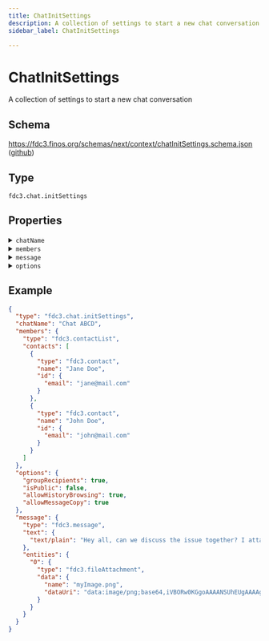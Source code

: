 ```yaml
---
title: ChatInitSettings
description: A collection of settings to start a new chat conversation
sidebar_label: ChatInitSettings

---
```


# ChatInitSettings

A collection of settings to start a new chat conversation

## Schema

<https://fdc3.finos.org/schemas/next/context/chatInitSettings.schema.json> ([github](https://github.com/finos/FDC3/tree/main/schemas/context/chatInitSettings.schema.json))

## Type

`fdc3.chat.initSettings`

## Properties

<details>
  <summary><code>chatName</code></summary>

**type**: `string`

Name to apply to the chat created

</details>

<details>
  <summary><code>members</code></summary>

**type**: [ContactList](ContactList)

Contacts to add to the chat

</details>

<details>
  <summary><code>message</code></summary>

**One of:**

**type**: `string`


**type**: [Message](Message)



An initial message to post in the chat when created.

</details>

<details>
  <summary><code>options</code></summary>

**type**: `object`

**Subproperties:**

<details>
  <summary><code>groupRecipients</code></summary>

**type**: `boolean`

if false a separate chat will be created for each member

</details>

<details>
  <summary><code>isPublic</code></summary>

**type**: `boolean`

if true the room will be visible to everyone in the chat application

</details>

<details>
  <summary><code>allowHistoryBrowsing</code></summary>

**type**: `boolean`

if true members will be allowed to browse past messages

</details>

<details>
  <summary><code>allowMessageCopy</code></summary>

**type**: `boolean`

if true members will be allowed to copy/paste messages

</details>

<details>
  <summary><code>allowAddUser</code></summary>

**type**: `boolean`

if true members will be allowed to add other members to the chat

</details>

Option settings that affect the creation of the chat

</details>

## Example

```json
{
  "type": "fdc3.chat.initSettings",
  "chatName": "Chat ABCD",
  "members": {
    "type": "fdc3.contactList",
    "contacts": [
      {
        "type": "fdc3.contact",
        "name": "Jane Doe",
        "id": {
          "email": "jane@mail.com"
        }
      },
      {
        "type": "fdc3.contact",
        "name": "John Doe",
        "id": {
          "email": "john@mail.com"
        }
      }
    ]
  },
  "options": {
    "groupRecipients": true,
    "isPublic": false,
    "allowHistoryBrowsing": true,
    "allowMessageCopy": true
  },
  "message": {
    "type": "fdc3.message",
    "text": {
      "text/plain": "Hey all, can we discuss the issue together? I attached a screenshot"
    },
    "entities": {
      "0": {
        "type": "fdc3.fileAttachment",
        "data": {
          "name": "myImage.png",
          "dataUri": "data:image/png;base64,iVBORw0KGgoAAAANSUhEUgAAAAgAAAAIAQMAAAD+wSzIAAAABlBMVEX///+/v7+jQ3Y5AAAADklEQVQI12P4AIX8EAgALgAD/aNpbtEAAAAASUVORK5CYII"
        }
      }
    }
  }
}
```


